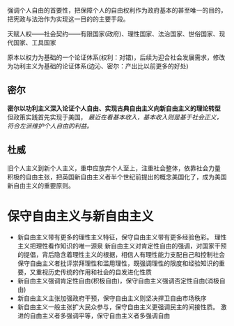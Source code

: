 强调个人自由的首要性，把保障个人的自由权利作为政府基本的甚至唯一的目的，把宪政与法治作为实现这一目的的主要手段。

天赋人权——社会契约——有限国家(政府)、理性国家、法治国家、世俗国家、现代国家、工具国家

原本以权力为基础的一个论证体系(权利：对错)，后续为迎合社会发展需求，修改为功利主义为基础的论证体系(边沁、密尔：产出比以前更多的好处)
## 密尔
**密尔以功利主义深入论证个人自由、实现古典自由主义向新自由主义的理论转型**
但政策实践首先实现于美国，
*最近在看基本收入，基本收入则是基于社会正义，符合左派维护个人自由的利益。*
## 杜威
旧个人主义到新个人主义，重申应放弃个人至上，注重社会整体，依靠社会力量
积极的自由主张，把英国新自由主义者半个世纪前提出的概念美国化了，成为美国新自由主义的重要原则。
# 保守自由主义与新自由主义
- 新自由主义带有更多的理性主义特征，保守自由主义带有更多经验色彩。
	理性主义把理性看作知识的唯一源泉
	新自由主义对肯定性自由的强调，对国家干预的提倡，背后隐含着理性主义的根据，相信人有理性能力支配自己和控制社会
	保守自由主义者批评崇拜理性和滥用理性，既强调理性的限度和经验知识的重要，又重视历史传统的作用和社会的自发进化性质
- 新自由主义强调肯定性自由(积极自由)，保守自由主义强调否定性自由(消极自由)
- 新自由主义主张加强政府干预，保守自由主义则坚决捍卫自由市场秩序
- 新自由主义一般主张扩大民众参与，保守自由主义更强调民主的间接性质。
	激进的自由主义者多强调平等，保守自由主义者多强调自由